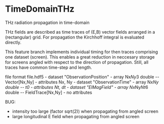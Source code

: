 # TimeDomainTHz
THz radiation propagation in time-domain

THz fields are described as time traces of (E,B) vector fields
arranged in a (rectangular) grid. For propagation the Kirchhoff integral
is evaluated directly.

This feature branch implements individual timing for then traces
comprising one dataset (screen). This enables a great reduction
in neccesary storage for screens angled with respect to
the direction of propagation. Still, all traces have common
time-step and length.

file format
file.hdf5
    - dataset "ObservationPosition"
        - array Nx*Ny*3 double -- Vector[Nx,Ny]
        - attributes Nx, Ny
    - dataset "ObservationTime"
        - array Nx*Ny double -- t0
        - attributes Nt, dt
    - dataset "ElMagField"
        - array Nx*Ny*Nt*6 double -- FieldTrace[Nx,Ny]
        - no attributes 

BUG:

- intensity too large (factor sqrt(2)) when propagating from angled screen
- large longitudinal E field when propagating from angled screen
